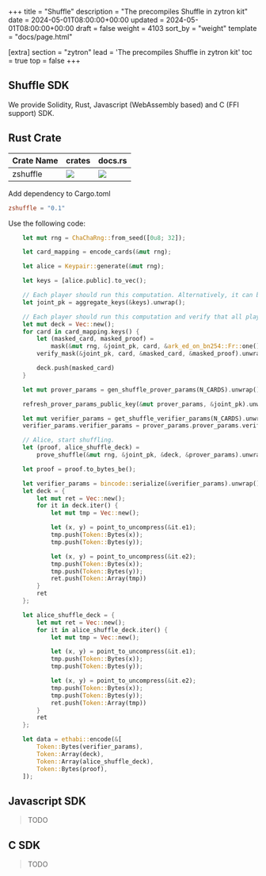 +++
title = "Shuffle"
description = "The precompiles Shuffle in zytron kit"
date = 2024-05-01T08:00:00+00:00
updated = 2024-05-01T08:00:00+00:00
draft = false
weight = 4103
sort_by = "weight"
template = "docs/page.html"

[extra]
section = "zytron"
lead = 'The precompiles Shuffle in zytron kit'
toc = true
top = false
+++

## Shuffle SDK

We provide Solidity, Rust, Javascript (WebAssembly based) and C (FFI support) SDK.

## Rust Crate

| Crate Name | crates | docs.rs |
| - | - | - |
| zshuffle | ![](https://img.shields.io/crates/v/zshuffle) | ![](https://img.shields.io/docsrs/zshuffle) |

Add dependency to Cargo.toml

```toml
zshuffle = "0.1"
```

Use the following code:

```rust
    let mut rng = ChaChaRng::from_seed([0u8; 32]);

    let card_mapping = encode_cards(&mut rng);

    let alice = Keypair::generate(&mut rng);

    let keys = [alice.public].to_vec();

    // Each player should run this computation. Alternatively, it can be ran by a smart contract
    let joint_pk = aggregate_keys(&keys).unwrap();

    // Each player should run this computation and verify that all players agree on the initial deck
    let mut deck = Vec::new();
    for card in card_mapping.keys() {
        let (masked_card, masked_proof) =
            mask(&mut rng, &joint_pk, card, &ark_ed_on_bn254::Fr::one()).unwrap();
        verify_mask(&joint_pk, card, &masked_card, &masked_proof).unwrap();

        deck.push(masked_card)
    }

    let mut prover_params = gen_shuffle_prover_params(N_CARDS).unwrap();

    refresh_prover_params_public_key(&mut prover_params, &joint_pk).unwrap();

    let mut verifier_params = get_shuffle_verifier_params(N_CARDS).unwrap();
    verifier_params.verifier_params = prover_params.prover_params.verifier_params.clone();

    // Alice, start shuffling.
    let (proof, alice_shuffle_deck) =
        prove_shuffle(&mut rng, &joint_pk, &deck, &prover_params).unwrap();

    let proof = proof.to_bytes_be();

    let verifier_params = bincode::serialize(&verifier_params).unwrap();
    let deck = {
        let mut ret = Vec::new();
        for it in deck.iter() {
            let mut tmp = Vec::new();

            let (x, y) = point_to_uncompress(&it.e1);
            tmp.push(Token::Bytes(x));
            tmp.push(Token::Bytes(y));

            let (x, y) = point_to_uncompress(&it.e2);
            tmp.push(Token::Bytes(x));
            tmp.push(Token::Bytes(y));
            ret.push(Token::Array(tmp))
        }
        ret
    };

    let alice_shuffle_deck = {
        let mut ret = Vec::new();
        for it in alice_shuffle_deck.iter() {
            let mut tmp = Vec::new();

            let (x, y) = point_to_uncompress(&it.e1);
            tmp.push(Token::Bytes(x));
            tmp.push(Token::Bytes(y));

            let (x, y) = point_to_uncompress(&it.e2);
            tmp.push(Token::Bytes(x));
            tmp.push(Token::Bytes(y));
            ret.push(Token::Array(tmp))
        }
        ret
    };

    let data = ethabi::encode(&[
        Token::Bytes(verifier_params),
        Token::Array(deck),
        Token::Array(alice_shuffle_deck),
        Token::Bytes(proof),
    ]);
```

## Javascript SDK

> TODO

## C SDK

> TODO
